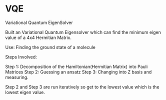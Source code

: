 # VQE
Variational Quantum EigenSolver

Built an Variational Quantum Eigensolver which can find the minimum eigen value of a 4x4 Hermitian Matrix.

Use: Finding the ground state of a molecule

Steps Involved:

Step 1: Decomposition of the Hamiltonian(Hermitian Matrix) into Pauli Matrices
Step 2: Guessing an ansatz
Step 3: Changing into Z basis and measuring.

Step 2 and Step 3 are run iteratively so get to the lowest value which is the lowest eigen value.
